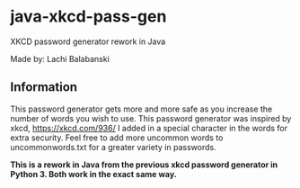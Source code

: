 # java-xkcd-pass-gen
XKCD password generator rework in Java

Made by: Lachi Balabanski

## Information
This password generator gets more and more safe as you increase the number of words you wish to use.
This password generator was inspired by xkcd, https://xkcd.com/936/
I added in a special character in the words for extra security.
Feel free to add more uncommon words to uncommonwords.txt for a greater variety in passwords.

**This is a rework in Java from the previous xkcd password generator in Python 3. Both work in the exact same way.**
